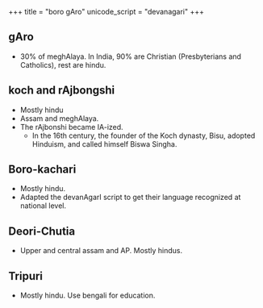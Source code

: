 +++
title = "boro gAro"
unicode_script = "devanagari"
+++

## gAro
- 30% of meghAlaya. In India, 90% are Christian (Presbyterians and Catholics), rest are hindu.

## koch and rAjbongshi
- Mostly hindu
- Assam and meghAlaya.
- The rAjbonshi became IA-ized.
  - In the 16th century, the founder of the Koch dynasty, Bisu, adopted Hinduism, and called himself Biswa Singha. 
    
## Boro-kachari
- Mostly hindu.
- Adapted the devanAgarI script to get their language recognized at national level.

## Deori-Chutia
- Upper and central assam and AP. Mostly hindus.

## Tripuri
- Mostly hindu. Use bengali for education.
